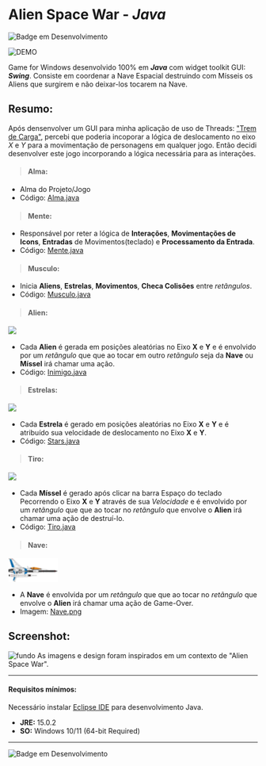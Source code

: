# Alien Space War - _Java_
![Badge em Desenvolvimento](https://img.shields.io/static/v1?label=STATUS&message=EM%20DESENVOLVIMENTO&color=GREEN&style=for-the-badge)

![DEMO](https://github.com/jbrun0r/MeuPrimeiroJogo---Alien-Space-War/blob/demo-video/alien.gif?raw=true)

Game for Windows desenvolvido 100% em **_Java_** com widget toolkit GUI: **_Swing_**. Consiste em coordenar a Nave Espacial destruindo com Mísseis os Aliens que surgirem e não deixar-los tocarem na Nave.

## Resumo:
Após densenvolver um GUI para minha aplicação de uso de Threads: ["Trem de Carga"](https://github.com/jbrun0r/Aplica-oJavaThreadsTrain-Projeto#readme "Visualizar Projeto"), percebi que poderia incoporar a lógica de deslocamento no eixo *X* e *Y* para a movimentação de personagens em qualquer jogo. Então decidi desenvolver este jogo incorporando a lógica necessária para as interações.



>#### Alma:

* Alma do Projeto/Jogo
* Código: [Alma.java](https://github.com/jbrun0r/MeuPrimeiroJogo---Alien-Space-War/blob/main/GameStars/src/starsGAME/Alma.java "Visualizar Alma.java")

>#### Mente:

* Responsável por reter a lógica de **Interações**, **Movimentações de Icons**, **Entradas** de Movimentos(teclado) e **Processamento da Entrada**.
* Código: [Mente.java](https://github.com/jbrun0r/MeuPrimeiroJogo---Alien-Space-War/blob/main/GameStars/src/starsGAME/Mente.java "Visualizar Mente.java")

>#### Musculo:

* Inicia **Aliens**, **Estrelas**, **Movimentos**, **Checa Colisões** entre _retãngulos_.
* Código: [Musculo.java](https://github.com/jbrun0r/MeuPrimeiroJogo---Alien-Space-War/blob/main/GameStars/src/starsGAME/Musculo.java "Visualizar Musculo.java")

>#### Alien:
<img src="https://i.imgur.com/xz0DoF8.png" width="50px"/>

* Cada **Alien** é gerada em posições aleatórias no Eixo **X** e **Y** e é envolvido por um _retãngulo_ que que ao tocar em outro _retãngulo_ seja da **Nave** ou **Míssel** irá chamar uma ação.
* Código: [Inimigo.java](https://github.com/jbrun0r/MeuPrimeiroJogo---Alien-Space-War/blob/main/GameStars/src/starsGAME/Inimigo.java "Visualizar Inimigo.java")

>#### Estrelas:
<img src="https://i.imgur.com/1iItnBs.png" width="50px"/>

* Cada **Estrela** é gerado em posições aleatórias no Eixo **X** e **Y** e é atribuído sua velocidade de deslocamento no Eixo **X** e **Y**.
* Código: [Stars.java](https://github.com/jbrun0r/MeuPrimeiroJogo---Alien-Space-War/blob/main/GameStars/src/starsGAME/Stars.java "Visualizar Stars.java")

>#### Tiro:
<img src="https://i.imgur.com/xtqCqTW.png" width="50px"/>

* Cada **Míssel** é gerado após clicar na barra Espaço do teclado Pecorrendo o Eixo **X** e **Y** através de sua _Velocidade_ e é envolvido por um _retãngulo_ que que ao tocar no  _retãngulo_ que envolve o **Alien** irá chamar uma ação de destruí-lo.
* Código: [Tiro.java](https://github.com/jbrun0r/MeuPrimeiroJogo---Alien-Space-War/blob/main/GameStars/src/starsGAME/Tiro.java "Visualizar Tiro.java")

>#### Nave:
<img src="https://github.com/jbrun0r/MeuPrimeiroJogo---Alien-Space-War/blob/main/GameStars/src/imagens/Nave.png?raw=true" width="100px"/>

* A **Nave** é envolvida por um _retãngulo_ que que ao tocar no  _retãngulo_ que envolve o **Alien** irá chamar uma ação de Game-Over.
* Imagem: [Nave.png](https://github.com/jbrun0r/MeuPrimeiroJogo---Alien-Space-War/blob/main/GameStars/src/imagens/Nave.png?raw=true "Visualizar Nave")




## Screenshot:

![fundo](https://i.imgur.com/gIwUQ7I.png)
As imagens e design foram inspirados em um contexto de "Alien Space War".
___

#### Requisitos mínimos:
Necessário instalar [Eclipse IDE](https://www.eclipse.org/downloads/) para desenvolvimento Java.
* **JRE:** 15.0.2
* **SO:** Windows 10/11 (64-bit Required)

---

![Badge em Desenvolvimento](https://img.shields.io/static/v1?label=STATUS&message=EM%20DESENVOLVIMENTO&color=GREEN&style=for-the-badge)



